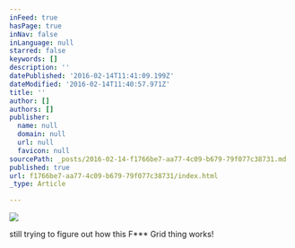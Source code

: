 ```yaml
---
inFeed: true
hasPage: true
inNav: false
inLanguage: null
starred: false
keywords: []
description: ''
datePublished: '2016-02-14T11:41:09.199Z'
dateModified: '2016-02-14T11:40:57.971Z'
title: ''
author: []
authors: []
publisher:
  name: null
  domain: null
  url: null
  favicon: null
sourcePath: _posts/2016-02-14-f1766be7-aa77-4c09-b679-79f077c38731.md
published: true
url: f1766be7-aa77-4c09-b679-79f077c38731/index.html
_type: Article

---
```

![](https://the-grid-user-content.s3-us-west-2.amazonaws.com/6d01ae26-97c6-42a8-907b-7df9f1ac9fcf.jpg)

still trying to figure out how this F\*\*\* Grid thing works!